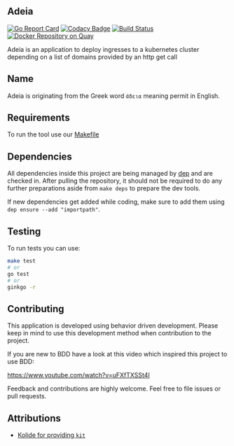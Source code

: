 ## Adeia
[![Go Report Card](https://goreportcard.com/badge/github.com/seibert-media/adeia)](https://goreportcard.com/report/github.com/seibert-media/adeia)
[![Codacy Badge](https://api.codacy.com/project/badge/Grade/513590eff4e54095a25b66bf65bd1323)](https://www.codacy.com/app/kwiesmueller/adeia?utm_source=github.com&amp;utm_medium=referral&amp;utm_content=seibert-media/adeia&amp;utm_campaign=Badge_Grade)
[![Build Status](https://travis-ci.org/seibert-media/adeia.svg?branch=master)](https://travis-ci.org/seibert-media/adeia)
[![Docker Repository on Quay](https://quay.io/repository/seibertmedia/adeia/status "Docker Repository on Quay")](https://quay.io/repository/seibertmedia/adeia)

Adeia is an application to deploy ingresses to a kubernetes cluster depending on a list of domains provided by an http get call

## Name
Adeia is originating from the Greek word `άδεια` meaning permit in English.

## Requirements

To run the tool use our [Makefile](Makefile) 

## Dependencies
All dependencies inside this project are being managed by [dep](https://github.com/golang/dep) and are checked in.
After pulling the repository, it should not be required to do any further preparations aside from `make deps` to prepare the dev tools.

If new dependencies get added while coding, make sure to add them using `dep ensure --add "importpath"`.

## Testing
To run tests you can use:
```bash
make test
# or
go test
# or
ginkgo -r
```

## Contributing

This application is developed using behavior driven development. 
Please keep in mind to use this development method when contribution to the project.

If you are new to BDD have a look at this video which inspired this project to use BDD:
 
https://www.youtube.com/watch?v=uFXfTXSSt4I

Feedback and contributions are highly welcome. Feel free to file issues or pull requests.

## Attributions

* [Kolide for providing `kit`](https://github.com/kolide/kit)
